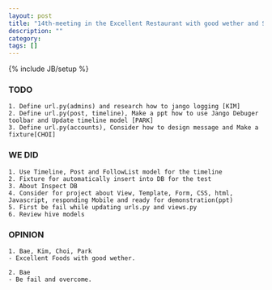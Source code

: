 ```yaml
---
layout: post
title: "14th-meeting in the Excellent Restaurant with good wether and StarBucks Coffee"
description: ""
category: 
tags: []
---
```

{% include JB/setup %}
### TODO
	1. Define url.py(admins) and research how to jango logging [KIM]
	2. Define url.py(post, timeline), Make a ppt how to use Jango Debuger toolbar and Update timeline model [PARK]
	3. Define url.py(accounts), Consider how to design message and Make a fixture[CHOI]

### WE DID
	1. Use Timeline, Post and FollowList model for the timeline
	2. Fixture for automatically insert into DB for the test
	3. About Inspect DB
	4. Consider for project about View, Template, Form, CSS, html, Javascript, responding Mobile and ready for demonstration(ppt)
	5. First be fail while updating urls.py and views.py
	6. Review hive models

### OPINION
	1. Bae, Kim, Choi, Park
	- Excellent Foods with good wether.
	
	2. Bae
	- Be fail and overcome.